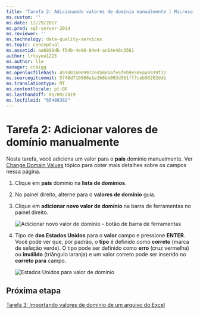 ```yaml
---
title: 'Tarefa 2: Adicionando valores de domínio manualmente | Microsoft Docs'
ms.custom: ''
ms.date: 12/29/2017
ms.prod: sql-server-2014
ms.reviewer: ''
ms.technology: data-quality-services
ms.topic: conceptual
ms.assetid: aa6898db-f54b-4e98-84e4-ac64e48c3561
author: lrtoyou1223
ms.author: lle
manager: craigg
ms.openlocfilehash: 459d0160e9977ed58ebafe5feb9e58eaa5939f72
ms.sourcegitcommit: 5748d710960a1e3b8bb003d561ff7ceb56202ddb
ms.translationtype: MT
ms.contentlocale: pt-BR
ms.lasthandoff: 05/09/2019
ms.locfileid: "65488382"
---
```

# <a name="task-2-adding-domain-values-manually"></a>Tarefa 2: Adicionar valores de domínio manualmente
  Nesta tarefa, você adiciona um valor para o **país** domínio manualmente. Ver [Change Domain Values](https://msdn.microsoft.com/library/hh510408.aspx) tópico para obter mais detalhes sobre os campos nessa página.  
  
1.  Clique em **país** domínio na **lista de domínios**.  
  
2.  No painel direito, alterne para o **valores de domínio** guia.  
  
3.  Clique em **adicionar novo valor de domínio** na barra de ferramentas no painel direito.  
  
     ![Adicionar novo valor de domínio - botão de barra de ferramentas](../../2014/tutorials/media/et-addingdomainvaluesmanually-01.jpg "adicionar novo valor de domínio - botão de barra de ferramentas")  
  
4.  Tipo de **dos Estados Unidos** para o **valor** campo e pressione **ENTER**. Você pode ver que, por padrão, o **tipo** é definido como **correto** (marca de seleção verde). O tipo pode ser definido como **erro** (cruz vermelha) ou **inválido** (triângulo laranja) e um valor correto pode ser inserido no **correto para** campo.  
  
     ![Estados Unidos para valor de domínio](../../2014/tutorials/media/et-addingdomainvaluesmanually-02.jpg "dos Estados Unidos para valor de domínio")  
  
## <a name="next-step"></a>Próxima etapa  
 [Tarefa 3: Importando valores de domínio de um arquivo do Excel](../../2014/tutorials/task-3-importing-domain-values-from-an-excel-file.md)  
  
  
